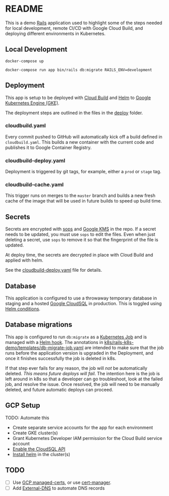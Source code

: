 # README

This is a demo [Rails](https://rubyonrails.org/) application used to highlight some of the steps needed for local development, remote CI/CD with Google Cloud Build, and deploying different environments in Kubernetes.

## Local Development

`docker-compose up`

`docker-compose run app bin/rails db:migrate RAILS_ENV=development`

## Deployment

This app is setup to be deployed with [Cloud Build](https://cloud.google.com/cloud-build/docs/) and [Helm](https://helm.sh/) to [Google Kubernetes Engine (GKE)](https://cloud.google.com/kubernetes-engine/docs/).

The deployment steps are outlined in the files in the [deploy](deploy) folder.

### cloudbuild.yaml

Every commit pushed to GitHub will automatically kick off a build defined in `cloudbuild.yaml`. This builds a new container with the current code and publishes it to Google Container Registry.

### cloudbuild-deploy.yaml

Deployment is triggered by git tags, for example, either a `prod` or `stage` tag.

### cloudbuild-cache.yaml

This trigger runs on merges to the `master` branch and builds a new fresh cache of the image that will be used in future builds to speed up build time.

## Secrets

Secrets are encrypted with [sops](https://github.com/mozilla/sops) and [Google KMS](https://cloud.google.com/kms/docs/) in the repo. If a secret needs to be updated, you must use `sops` to edit the files. Even when just deleting a secret, use `sops` to remove it so that the fingerprint of the file is updated.

At deploy time, the secrets are decrypted in place with Cloud Build and applied with helm.

See the [cloudbuild-deploy.yaml](deploy/cloudbuild-deploy.yaml) file for details.

## Database

This application is configured to use a throwaway temporary database in staging and a hosted [Google CloudSQL](https://cloud.google.com/sql/docs/postgres/) in production. This is toggled using [Helm conditions](https://github.com/helm/helm/blob/master/docs/charts.md#tags-and-condition-fields-in-requirementsyaml).

## Database migrations

This app is configured to run `db:migrate` as a [Kubernetes Job](https://kubernetes.io/docs/concepts/workloads/controllers/jobs-run-to-completion/) and is managed with a [Helm hook](https://docs.helm.sh/developing_charts/#hooks). The annotations in [k8s/rails-k8s-demo/templates/db-migrate-job.yaml](k8s/rails-k8s-demo/templates/db-migrate-job.yaml) are intended to make sure that the job runs before the application version is upgraded in the Deployment, and once it finishes successfully the job is deleted in k8s.

If that step ever fails for any reason, the job will *not* be automatically deleted. *This means future deploys will fail*. The intention here is the job is left around in k8s so that a developer can go troubleshoot, look at the failed job, and resolve the issue. Once resolved, the job will need to be manually deleted, and future automatic deploys can proceed.

## GCP Setup

TODO: Automate this

- Create separate service accounts for the app for each environment
- Create GKE cluster(s)
- Grant Kubernetes Developer IAM permission for the Cloud Build service account
- [Enable the CloudSQL API](https://console.developers.google.com/apis/api/sqladmin.googleapis.com/overview)
- [Install helm](https://helm.sh/docs/using_helm/) in the cluster(s)

## TODO

- [ ] Use [GCP managed-certs](https://github.com/GoogleCloudPlatform/gke-managed-certs), or use [cert-manager](https://github.com/jetstack/cert-manager).
- [ ] Add [External-DNS](https://github.com/kubernetes-incubator/external-dns) to automate DNS records
